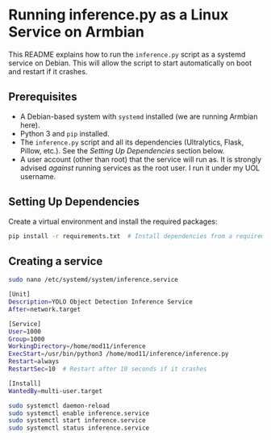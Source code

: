 # Running inference.py as a Linux Service on Armbian

This README explains how to run the `inference.py` script as a systemd service on Debian. This will allow the script to start automatically on boot and restart if it crashes.

## Prerequisites

* A Debian-based system with `systemd` installed (we are running Armbian here).
* Python 3 and `pip` installed.
* The `inference.py` script and all its dependencies (Ultralytics, Flask, Pillow, etc.).  See the *Setting Up Dependencies* section below.
* A user account (other than root) that the service will run as. It is strongly advised *against* running services as the root user. I run it under my UOL username.


## Setting Up Dependencies

Create a virtual environment and install the required packages:

```bash
pip install -r requirements.txt  # Install dependencies from a requirements.txt file.
```

## Creating a service

```bash
sudo nano /etc/systemd/system/inference.service
```

```bash
[Unit]
Description=YOLO Object Detection Inference Service
After=network.target

[Service]
User=1000
Group=1000
WorkingDirectory=/home/mod11/inference 
ExecStart=/usr/bin/python3 /home/mod11/inference/inference.py
Restart=always
RestartSec=10  # Restart after 10 seconds if it crashes

[Install]
WantedBy=multi-user.target
```

```bash
sudo systemctl daemon-reload
sudo systemctl enable inference.service
sudo systemctl start inference.service
sudo systemctl status inference.service
```